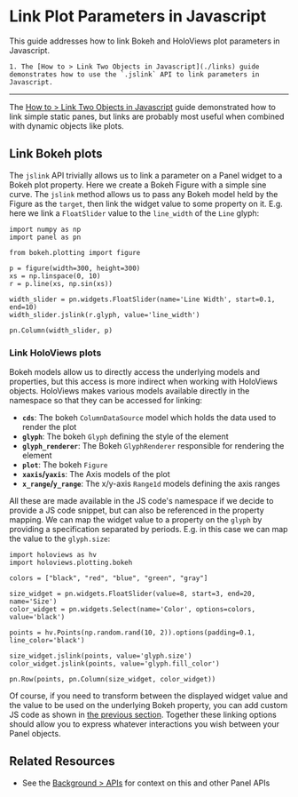 # Link Plot Parameters in Javascript

This guide addresses how to link Bokeh and HoloViews plot parameters in Javascript.

```{admonition} Prerequisites
1. The [How to > Link Two Objects in Javascript](./links) guide demonstrates how to use the `.jslink` API to link parameters in Javascript.
```

---

The [How to > Link Two Objects in Javascript](./links) guide demonstrated how to link simple static panes, but links are probably most useful when combined with dynamic objects like plots.

## Link Bokeh plots

The ``jslink`` API trivially allows us to link a parameter on a Panel widget to a Bokeh plot property. Here we create a Bokeh Figure with a simple sine curve. The ``jslink`` method allows us to pass any Bokeh model held by the Figure as the ``target``, then link the widget value to some property on it. E.g. here we link a ``FloatSlider`` value to the ``line_width`` of the ``Line`` glyph:

```{pyodide}
import numpy as np
import panel as pn

from bokeh.plotting import figure

p = figure(width=300, height=300)
xs = np.linspace(0, 10)
r = p.line(xs, np.sin(xs))

width_slider = pn.widgets.FloatSlider(name='Line Width', start=0.1, end=10)
width_slider.jslink(r.glyph, value='line_width')

pn.Column(width_slider, p)
```

### Link HoloViews plots

Bokeh models allow us to directly access the underlying models and properties, but this access is more indirect when working with HoloViews objects. HoloViews makes various models available directly in the namespace so that they can be accessed for linking:

* **``cds``**: The bokeh ``ColumnDataSource`` model which holds the data used to render the plot
* **``glyph``**: The bokeh ``Glyph`` defining the style of the element
* **``glyph_renderer``**: The Bokeh ``GlyphRenderer`` responsible for rendering the element
* **``plot``**: The bokeh ``Figure``
* **``xaxis``/``yaxis``**: The Axis models of the plot
* **``x_range``/``y_range``**: The x/y-axis ``Range1d`` models defining the axis ranges

All these are made available in the JS code's namespace if we decide to provide a JS code snippet, but can also be referenced in the property mapping. We can map the widget value to a property on the ``glyph`` by providing a specification separated by periods. E.g. in this case we can map the value to the ``glyph.size``:


```{pyodide}
import holoviews as hv
import holoviews.plotting.bokeh

colors = ["black", "red", "blue", "green", "gray"]

size_widget = pn.widgets.FloatSlider(value=8, start=3, end=20, name='Size')
color_widget = pn.widgets.Select(name='Color', options=colors, value='black')

points = hv.Points(np.random.rand(10, 2)).options(padding=0.1, line_color='black')

size_widget.jslink(points, value='glyph.size')
color_widget.jslink(points, value='glyph.fill_color')

pn.Row(points, pn.Column(size_widget, color_widget))
```

Of course, if you need to transform between the displayed widget value and the value to be used on the underlying Bokeh property, you can add custom JS code as shown in [the previous section](#Linking-using-custom-JS-code). Together these linking options should allow you to express whatever interactions you wish between your Panel objects.

## Related Resources
- See the [Background > APIs](../../background/apis/index.md) for context on this and other Panel APIs
